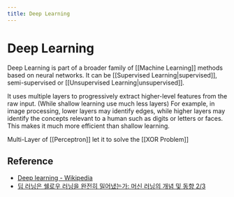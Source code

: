 ```yaml
---
title: Deep Learning
---
```


# Deep Learning

Deep Learning is part of a broader family of [[Machine Learning]] methods based on neural networks. It can be [[Supervised Learning|supervised]], semi-supervised or [[Unsupervised Learning|unsupervised]].

It uses multiple layers to progressively extract higher-level features from the raw input. (While shallow learning use much less layers) For example, in image processing, lower layers may identify edges, while higher layers may identify the concepts relevant to a human such as digits or letters or faces. This makes it much more efficient than shallow learning.

Multi-Layer of [[Perceptron]] let it to solve the [[XOR Problem]]

## Reference
- [Deep learning - Wikipedia](https://en.wikipedia.org/wiki/Deep_learning)
- [딥 러닝은 쉘로우 러닝을 완전히 밀어냈는가: 머신 러닝의 개념 및 동향 2/3](https://contents.premium.naver.com/big/highres/contents/220826143118403dl)

